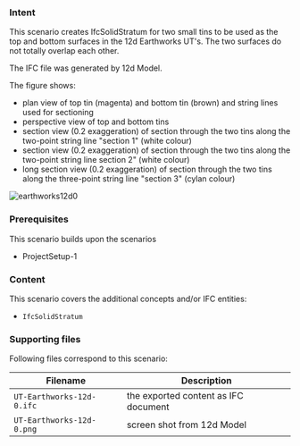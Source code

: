 
### Intent

This scenario creates IfcSolidStratum for two small tins to be used as the top and bottom surfaces in the 12d Earthworks UT's.
The two surfaces do not totally overlap each other.

The IFC file was generated by 12d Model. 

The figure shows:

- plan view of top tin (magenta) and bottom tin (brown) and string lines used for sectioning
- perspective view of top and bottom tins
- section view (0.2 exaggeration) of section through the two tins along the two-point string line "section 1" (white colour)
- section view (0.2 exaggeration) of section through the two tins along the two-point string line section 2" (white colour) 
- long section view (0.2 exaggeration) of section through the two tins along the three-point string line "section 3" (cylan colour) 


![earthworks12d0](../UT-Earthworks-12d-0/UT-Earthworks-12d-0.png  "Top and Bottom IfcSolidStratum for Earthworks Examples") 


### Prerequisites

This scenario builds upon the scenarios

- ProjectSetup-1

### Content

This scenario covers the additional concepts and/or IFC entities:

- `IfcSolidStratum`

### Supporting files

Following files correspond to this scenario:

| Filename                     | Description                              |
|------------------------------|------------------------------------------|
| `UT-Earthworks-12d-0.ifc`    | the exported content as IFC document     |
| `UT-Earthworks-12d-0.png`    | screen shot from 12d Model               |

